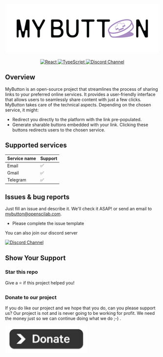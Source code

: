 <div align="center">
<img src="https://github.com/openscilab/mybutton/raw/main/otherfiles/logo.png" width="500" height="160">
    <br/>
    <br/>
<a href="https://reactjs.org/">
  <img src="https://img.shields.io/badge/react-black?logo=react&style=for-the-badge" alt="React" style="height: 24px;">
</a>
<a href="https://www.typescriptlang.org/">
  <img src="https://shields.io/badge/TypeScript-3178C6?logo=TypeScript&logoColor=FFF&style=flat-square" alt="TypeScript" style="height: 24px;">
</a>
<a href="https://discord.gg/T2VzhzqU67">
  <img src="https://img.shields.io/discord/1064533716615049236.svg" alt="Discord Channel" style="height: 24px;">
</a>
</div>

## Overview

MyButton is an open-source project that streamlines the process of sharing links to your preferred online services. It provides a user-friendly interface that allows users to seamlessly share content with just a few clicks. MyButton takes care of the technical aspects. Depending on the chosen service, it might:

-   Redirect you directly to the platform with the link pre-populated.
-   Generate sharable buttons embedded with your link. Clicking these buttons redirects users to the chosen service.

## Supported services

| Service name | Support  |
| ------------ | -------- |
| Email        | &#x2705; |
| Gmail        | &#x2705; |
| Telegram     | &#x2705; |

## Issues & bug reports

Just fill an issue and describe it. We'll check it ASAP! or send an email to [mybutton@openscilab.com](mailto:mybutton@openscilab.com 'mybutton@openscilab.com').

-   Please complete the issue template

You can also join our discord server

<a href="https://discord.gg/T2VzhzqU67">
  <img src="https://img.shields.io/discord/1064533716615049236.svg?style=for-the-badge" alt="Discord Channel">
</a>

## Show Your Support

<h3>Star this repo</h3>

Give a ⭐️ if this project helped you!

<h3>Donate to our project</h3>

If you do like our project and we hope that you do, can you please support us? Our project is not and is never going to be working for profit. We need the money just so we can continue doing what we do ;-) .

<a href="https://openscilab.com/#donation" target="_blank"><img src="https://github.com/openscilab/mybutton/raw/main/otherfiles/donation.png" height="90px" width="270px" alt="mybutton Donation"></a>
